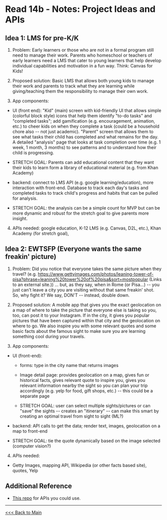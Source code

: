 # Read 14b - Notes: Project Ideas and APIs

## Idea 1: LMS for pre-K/K

1. Problem: Early learners or those who are not in a formal program still need to manage their work. Parents who homeschool or teachers of early learners need a LMS that cater to young learners that help develop individual capabilities and motivation in a fun way.  Think: Canvas for Kids!

2. Proposed solution: Basic LMS that allows both young kids to manage their work and parents to track what they are learning while giving/teaching them the responsibility to manage their own work.

3. App components:

- UI (front end): "Kid" (main) screen with kid-friendly UI that allows simple (colorful block style) icons that help them identify "to-do tasks" and "completed tasks"; add gamification (e.g. encouragement, animation, etc.) to cheer kids on when they complete a task (could be a household chore also -- not just academic). "Parent" screen that allows them to see what tasks their child has completed and what remains for the day. A detailed "analysis" page that looks at task completion over time (e.g. 1 week, 1 month, 3 months) to see patterns and to understand how their child is progressing.

- STRETCH GOAL: Parents can add educational content that they want their kids to learn form a library of educational material (e.g. from Khan Academy)

- backend: connect to LMS API (e.g. google learning/education), more interaction with front-end. Database to track each day's tasks and completed tasks to track child's progress and habits that can be pulled for analysis.

- STRETCH GOAL: the analysis can be a simple count for MVP but can be more dynamic and robust for the stretch goal to give parents more insight.

4. APIs needed: google education, K-12 LMS (e.g. Canvas, D2L, etc.), Khan Academy (for stretch goal),



## Idea 2: EWTSFP (Everyone wants the same freakin' picture)

1. Problem: Did you notice that everyone takes the same picture when they travel? (e.g. https://www.gettyimages.com/photos/leaning-tower-of-pisa?phrase=leaning%20tower%20of%20pisa&sort=mostpopular (Links to an external site.)) ... but, as they say, when in Rome (or Pisa...) -- you just can't leave a city you are visiting without that same freakin' shot. So, why fight it? We say, DON'T -- instead, double down.

2. Proposed solution: A mobile app that gives you the exact geolocation on a map of where to take the picture that everyone else is taking so you, too, can post it to your Instagram. If in the city, it gives you popular pictures that have been captured within that city and the geolocation on where to go. We also inspire you with some relevant quotes and some basic facts about the famous sight to make sure you are learning something cool during your travels.

3. App components:

- UI (front-end):

   + forms: type in the city name that returns images

   + Image detail page: provides geolocation on a map, gives fun or historical facts, gives relevant quote to inspire you, gives you relevant information nearby the sight so you can plan your trip accordingly (e.g. yelp for food, gift shops, etc.) -- this could be a separate page

   + STRETCH GOAL: user can select multiple sights/pictures or can "save" the sights -- creates an "itinerary" -- can make this smart by creating an optimal travel from sight to sight (ML?)

- backend: API calls to get the data; render text, images, geolocation on a map to front-end

- STRETCH GOAL: tie the quote dynamically based on the image selected (computer vision?)

4. APIs needed:
- Getty Images, mapping API, Wikipedia (or other facts based site), quotes, Yelp


## Additional Reference
+ [This repo](https://github.com/toddmotto/public-apis) for APIs you could use.

***
[<<< Back to Main](https://sangmlee76.github.io/reading-notes/)

